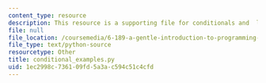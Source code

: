 ```yaml
---
content_type: resource
description: This resource is a supporting file for conditionals and  loops.
file: null
file_location: /coursemedia/6-189-a-gentle-introduction-to-programming-using-python-january-iap-2011/1ec2998c736109fd5a3ac594c51c4cfd_conditional_examples.py
file_type: text/python-source
resourcetype: Other
title: conditional_examples.py
uid: 1ec2998c-7361-09fd-5a3a-c594c51c4cfd
---
```

